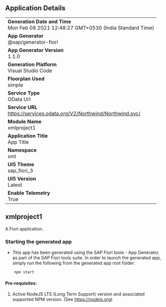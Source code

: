 ## Application Details
|               |
| ------------- |
|**Generation Date and Time**<br>Mon Feb 08 2021 12:48:27 GMT+0530 (India Standard Time)|
|**App Generator**<br>@sap/generator-fiori|
|**App Generator Version**<br>1.1.0|
|**Generation Platform**<br>Visual Studio Code|
|**Floorplan Used**<br>simple|
|**Service Type**<br>OData Url|
|**Service URL**<br>https://services.odata.org/V2/Northwind/Northwind.svc/
|**Module Name**<br>xmlproject1|
|**Application Title**<br>App Title|
|**Namespace**<br>xml|
|**UI5 Theme**<br>sap_fiori_3|
|**UI5 Version**<br>Latest|
|**Enable Telemetry**<br>True|

## xmlproject1

A Fiori application.

### Starting the generated app

-   This app has been generated using the SAP Fiori tools - App Generator, as part of the SAP Fiori tools suite.  In order to launch the generated app, simply run the following from the generated app root folder:

```
    npm start
```


#### Pre-requisites:

1. Active NodeJS LTS (Long Term Support) version and associated supported NPM version.  (See https://nodejs.org)


